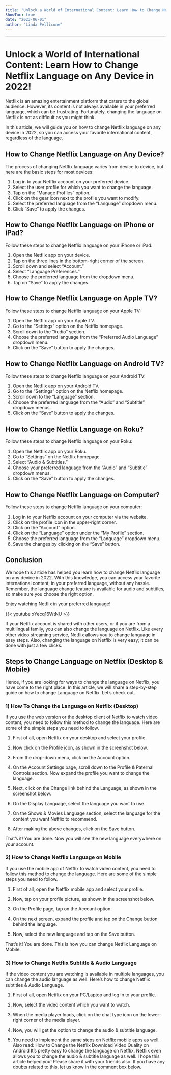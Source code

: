 ```yaml
---
title: "Unlock a World of International Content: Learn How to Change Netflix Language on Any Device in 2022!"
ShowToc: true 
date: "2023-06-01"
author: "Linda Pellicone"
---
```

*****
# Unlock a World of International Content: Learn How to Change Netflix Language on Any Device in 2022!

Netflix is an amazing entertainment platform that caters to the global audience. However, its content is not always available in your preferred language, which can be frustrating. Fortunately, changing the language on Netflix is not as difficult as you might think.

In this article, we will guide you on how to change Netflix language on any device in 2022, so you can access your favorite international content, regardless of the language.

## How to Change Netflix Language on Any Device?

The process of changing Netflix language varies from device to device, but here are the basic steps for most devices:

1. Log in to your Netflix account on your preferred device.
2. Select the user profile for which you want to change the language.
3. Tap on the “Manage Profiles” option.
4. Click on the gear icon next to the profile you want to modify.
5. Select the preferred language from the “Language” dropdown menu.
6. Click “Save” to apply the changes.

## How to Change Netflix Language on iPhone or iPad?

Follow these steps to change Netflix language on your iPhone or iPad:

1. Open the Netflix app on your device.
2. Tap on the three lines in the bottom-right corner of the screen.
3. Scroll down and select “Account.”
4. Select “Language Preferences.”
5. Choose the preferred language from the dropdown menu.
6. Tap on “Save” to apply the changes.

## How to Change Netflix Language on Apple TV?

Follow these steps to change Netflix language on your Apple TV:

1. Open the Netflix app on your Apple TV.
2. Go to the “Settings” option on the Netflix homepage.
3. Scroll down to the “Audio” section.
4. Choose the preferred language from the “Preferred Audio Language” dropdown menu.
5. Click on the “Save” button to apply the changes.

## How to Change Netflix Language on Android TV?

Follow these steps to change Netflix language on your Android TV:

1. Open the Netflix app on your Android TV.
2. Go to the “Settings” option on the Netflix homepage.
3. Scroll down to the “Language” section.
4. Choose the preferred language from the “Audio” and “Subtitle” dropdown menus.
5. Click on the “Save” button to apply the changes.

## How to Change Netflix Language on Roku?

Follow these steps to change Netflix language on your Roku:

1. Open the Netflix app on your Roku.
2. Go to “Settings” on the Netflix homepage.
3. Select “Audio & Subtitles.”
4. Choose your preferred language from the “Audio” and “Subtitle” dropdown menus.
5. Click on the “Save” button to apply the changes.

## How to Change Netflix Language on Computer?

Follow these steps to change Netflix language on your computer:

1. Log in to your Netflix account on your computer via the website.
2. Click on the profile icon in the upper-right corner.
3. Click on the “Account” option.
4. Click on the “Language” option under the “My Profile” section.
5. Choose the preferred language from the “Language” dropdown menu.
6. Save the changes by clicking on the “Save” button.

## Conclusion

We hope this article has helped you learn how to change Netflix language on any device in 2022. With this knowledge, you can access your favorite international content, in your preferred language, without any hassle. Remember, the language change feature is available for audio and subtitles, so make sure you choose the right option.

Enjoy watching Netflix in your preferred language!

{{< youtube xYecq16WtNU >}} 



If your Netflix account is shared with other users, or if you are from a multilingual family, you can also change the language on Netflix.
Like every other video streaming service, Netflix allows you to change language in easy steps. Also, changing the language on Netflix is very easy; it can be done with just a few clicks.

 
## Steps to Change Language on Netflix (Desktop & Mobile)


Hence, if you are looking for ways to change the language on Netflix, you have come to the right place. In this article, we will share a step-by-step guide on how to change Language on Netflix. Let’s check out.

 
### 1) How To Change the Language on Netflix (Desktop)


If you use the web version or the desktop client of Netflix to watch video content, you need to follow this method to change the language. Here are some of the simple steps you need to follow.
1. First of all, open Netflix on your desktop and select your profile.

2. Now click on the Profile icon, as shown in the screenshot below.

3. From the drop-down menu, click on the Account option.

4. On the Account Settings page, scroll down to the Profile & Paternal Controls section. Now expand the profile you want to change the language.

5. Next, click on the Change link behind the Language, as shown in the screenshot below.

6. On the Display Language, select the language you want to use.

7. On the Shows & Movies Language section, select the language for the content you want Netflix to recommend.

8. After making the above changes, click on the Save button.

That’s it! You are done. Now you will see the new language everywhere on your account.

 
### 2) How to Change Netflix Language on Mobile


If you use the mobile app of Netflix to watch video content, you need to follow this method to change the language. Here are some of the simple steps you need to follow.
1. First of all, open the Netflix mobile app and select your profile.
2. Now, tap on your profile picture, as shown in the screenshot below.

3. On the Profile page, tap on the Account option.

4. On the next screen, expand the profile and tap on the Change button behind the language.

5. Now, select the new language and tap on the Save button.

That’s it! You are done. This is how you can change Netflix Language on Mobile.

 
### 3) How to Change Netflix Subtitle & Audio Language


If the video content you are watching is available in multiple languages, you can change the audio language as well. Here’s how to change Netflix subtitles & Audio Language.
1. First of all, open Netflix on your PC/Laptop and log in to your profile.
2. Now, select the video content which you want to watch.
3. When the media player loads, click on the chat type icon on the lower-right corner of the media player.

4. Now, you will get the option to change the audio & subtitle language.

5. You need to implement the same steps on Netflix mobile apps as well.
Also read: How to Change the Netflix Download Video Quality on Android
It’s pretty easy to change the language on Netflix. Netflix even allows you to change the audio & subtitle language as well. I hope this article helped you! Please share it with your friends also. If you have any doubts related to this, let us know in the comment box below.




